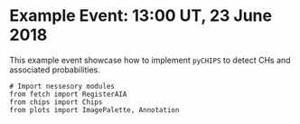 <!-- 
Author(s): Shibaji Chakraborty

Disclaimer:
pyCHIPS is under the MIT license found in the root directory LICENSE.md 
Everyone is permitted to copy and distribute verbatim copies of this license 
document.

This version of the MIT Public License incorporates the terms
and conditions of MIT General Public License.
-->

# Example Event: 13:00 UT, 23 June 2018
This example event showcase how to implement `pyCHIPS` to detect CHs and associated probabilities.

```
# Import nessesory modules
from fetch import RegisterAIA
from chips import Chips
from plots import ImagePalette, Annotation
```